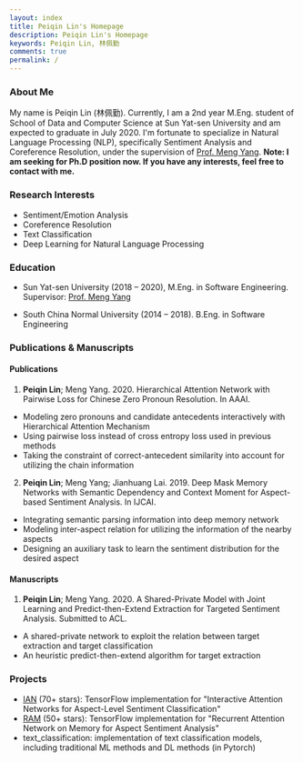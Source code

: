 ```yaml
---
layout: index
title: Peiqin Lin's Homepage
description: Peiqin Lin's Homepage
keywords: Peiqin Lin, 林佩勤
comments: true
permalink: /
---
```


### About Me

My name is Peiqin Lin (林佩勤). Currently, I am a 2nd year M.Eng. student of School of Data and Computer Science at Sun Yat-sen University and am expected to graduate in July 2020. I'm fortunate to specialize in Natural Language Processing (NLP), specifically Sentiment Analysis and Coreference Resolution, under the supervision of [Prof. Meng Yang](http://www.smartllv.com/members.html). **Note: I am seeking for Ph.D position now. If you have any interests, feel free to contact with me.**

### Research Interests

- Sentiment/Emotion Analysis
- Coreference Resolution
- Text Classification
- Deep Learning for Natural Language Processing

### Education

- Sun Yat-sen University (2018 – 2020), M.Eng. in Software Engineering. Supervisor: [Prof. Meng Yang](http://www.smartllv.com/members.html)

- South China Normal University (2014 – 2018). B.Eng. in Software Engineering

### Publications & Manuscripts

#### Publications

1. **Peiqin Lin**; Meng Yang. 2020. Hierarchical Attention Network with Pairwise Loss for Chinese Zero Pronoun Resolution. In AAAI.

- Modeling zero pronouns and candidate antecedents interactively with Hierarchical Attention Mechanism
- Using pairwise loss instead of cross entropy loss used in previous methods
- Taking the constraint of correct-antecedent similarity into account for utilizing the chain information

2. **Peiqin Lin**; Meng Yang; Jianhuang Lai. 2019. Deep Mask Memory Networks with Semantic Dependency and Context Moment for Aspect-based Sentiment Analysis. In IJCAI.

- Integrating semantic parsing information into deep memory network
- Modeling inter-aspect relation for utilizing the information of the nearby aspects
- Designing an auxiliary task to learn the sentiment distribution for the desired aspect

#### Manuscripts

1. **Peiqin Lin**; Meng Yang. 2020. A Shared-Private Model with Joint Learning and Predict-then-Extend Extraction for Targeted Sentiment Analysis. Submitted to ACL.

- A shared-private network to exploit the relation between target extraction and target classification
- An heuristic predict-then-extend algorithm for target extraction

### Projects

- [IAN](https://github.com/lpq29743/IAN) (70+ stars): TensorFlow implementation for "Interactive Attention Networks for Aspect-Level Sentiment Classification"
- [RAM](https://github.com/lpq29743/RAM) (50+ stars): TensorFlow implementation for "Recurrent Attention Network on Memory for Aspect Sentiment Analysis"
- text_classification: implementation of text classification models, including traditional ML methods and DL methods (in Pytorch)

<!-- ### Social

{% for website in site.data.social %}
* {{ website.sitename }}：[@{{ website.name }}]({{ website.url }})
  {% endfor %} -->